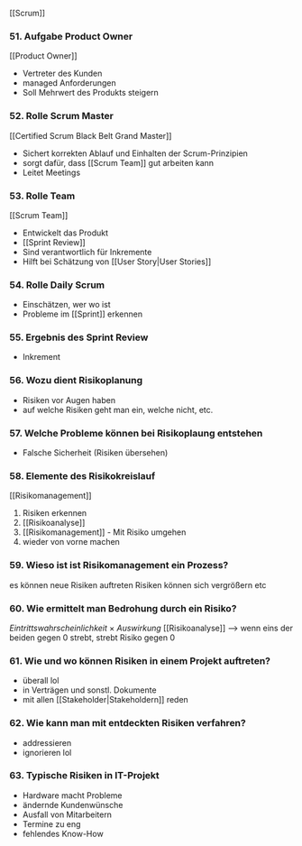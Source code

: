 [[Scrum]]

### 51. Aufgabe Product Owner
[[Product Owner]]
- Vertreter des Kunden
- managed Anforderungen
- Soll Mehrwert des Produkts steigern
### 52. Rolle Scrum Master
[[Certified Scrum Black Belt Grand Master]]
- Sichert korrekten Ablauf und Einhalten der Scrum-Prinzipien
- sorgt dafür, dass [[Scrum Team]] gut arbeiten kann
- Leitet Meetings
### 53. Rolle Team
[[Scrum Team]]
- Entwickelt das Produkt
- [[Sprint Review]]
- Sind verantwortlich für Inkremente
- Hilft bei Schätzung von [[User Story|User Stories]]

### 54. Rolle Daily Scrum
- Einschätzen, wer wo ist
- Probleme im [[Sprint]] erkennen
### 55. Ergebnis des Sprint Review
- Inkrement

### 56. Wozu dient Risikoplanung
- Risiken vor Augen haben
- auf welche Risiken geht man ein, welche nicht, etc.

### 57. Welche Probleme können bei Risikoplaung entstehen
- Falsche Sicherheit (Risiken übersehen)

### 58. Elemente des Risikokreislauf
[[Risikomanagement]]
1. Risiken erkennen
2. [[Risikoanalyse]]
3. [[Risikomanagement]] - Mit Risiko umgehen
4. wieder von vorne machen

### 59. Wieso ist ist Risikomanagement ein Prozess?
es können neue Risiken auftreten
Risiken können sich vergrößern etc


### 60. Wie ermittelt man Bedrohung durch ein Risiko?
$Eintrittswahrscheinlichkeit\ \times\ Auswirkung$
[[Risikoanalyse]]
--> wenn eins der beiden gegen 0 strebt, strebt Risiko gegen 0

### 61. Wie und wo können Risiken in einem Projekt auftreten?
- überall lol
- in Verträgen und sonstl. Dokumente
- mit allen [[Stakeholder|Stakeholdern]] reden

### 62. Wie kann man mit entdeckten Risiken verfahren?
- addressieren
- ignorieren lol

### 63. Typische Risiken in IT-Projekt
- Hardware macht Probleme
- ändernde Kundenwünsche
- Ausfall von Mitarbeitern
- Termine zu eng
- fehlendes Know-How